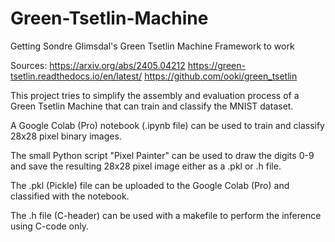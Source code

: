 # Green-Tsetlin-Machine
Getting Sondre Glimsdal's Green Tsetlin Machine Framework to work

Sources: 
https://arxiv.org/abs/2405.04212
https://green-tsetlin.readthedocs.io/en/latest/
https://github.com/ooki/green_tsetlin

This project tries to simplify the assembly and evaluation process of a Green Tsetlin Machine that can train and classify the MNIST dataset. 

A Google Colab (Pro) notebook (.ipynb file) can be used to train and classify 28x28 pixel binary images.

The small Python script "Pixel Painter" can be used to draw the digits 0-9 and save the resulting 28x28 pixel image either as a .pkl or .h file.

The .pkl (Pickle) file can be uploaded to the Google Colab (Pro) and classified with the notebook.

The .h file (C-header) can be used with a makefile to perform the inference using C-code only.
